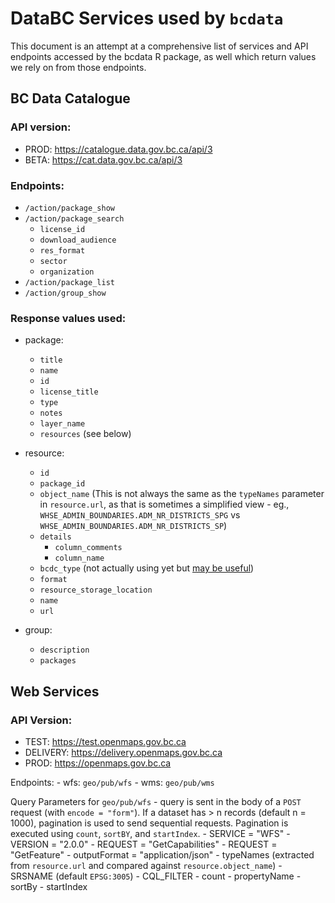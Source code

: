 # DataBC Services used by `bcdata`

This document is an attempt at a comprehensive list of services and API endpoints accessed by the bcdata R package, as well which return values we rely on from those endpoints.

## BC Data Catalogue

### API version: 
  - PROD: https://catalogue.data.gov.bc.ca/api/3
  - BETA: https://cat.data.gov.bc.ca/api/3

### Endpoints:
  - `/action/package_show`
  - `/action/package_search`
    - `license_id`
    - `download_audience`
    - `res_format`
    - `sector`
    - `organization`
  - `/action/package_list`
  - `/action/group_show`

### Response values used:
  - package:
    - `title`
    - `name`
    - `id`
    - `license_title`
    - `type`
    - `notes`
    - `layer_name`
    - `resources` (see below)
    
  - resource:
    - `id`
    - `package_id`
    - `object_name`
        (This is not always the same as the `typeNames` parameter in `resource.url`, as that is sometimes a simplified view - eg., `WHSE_ADMIN_BOUNDARIES.ADM_NR_DISTRICTS_SPG` vs 
`WHSE_ADMIN_BOUNDARIES.ADM_NR_DISTRICTS_SP`)
    - `details`
      - `column_comments`
      - `column_name`
    - `bcdc_type` (not actually using yet but [may be useful](https://github.com/bcgov/bcdata/pull/283#issuecomment-924442166))
    - `format`
    - `resource_storage_location`
    - `name`
    - `url`
    
  - group: 
    - `description`
    - `packages`

## Web Services

### API Version:

  - TEST: https://test.openmaps.gov.bc.ca
  - DELIVERY: https://delivery.openmaps.gov.bc.ca
  - PROD: https://openmaps.gov.bc.ca
  
  Endpoints:
    - wfs: `geo/pub/wfs`
    - wms: `geo/pub/wms`

  Query Parameters for `geo/pub/wfs`
      - query is sent in the body of a `POST` request (with `encode = "form"`). If a dataset has > n records (default n = 1000), pagination is used to send sequential requests. Pagination is executed using `count`, `sortBY`, and `startIndex`.
        - SERVICE = "WFS"
        - VERSION = "2.0.0"
        - REQUEST = "GetCapabilities"
        - REQUEST = "GetFeature"
          - outputFormat = "application/json"
          - typeNames (extracted from `resource.url` and compared against `resource.object_name`)
          - SRSNAME (default `EPSG:3005`)
          - CQL_FILTER
          - count
          - propertyName
          - sortBy
          - startIndex
